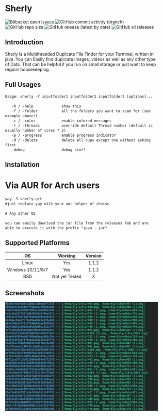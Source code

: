# Sherly 

![Bitbucket open issues](https://img.shields.io/bitbucket/issues/BlyDoesCoding/Sherly?style=for-the-badge) ![GitHub commit activity (branch)](https://img.shields.io/github/commit-activity/m/BlyDoesCoding/Sherly?style=for-the-badge) ![GitHub repo size](https://img.shields.io/github/repo-size/BlyDoesCoding/Sherly?style=for-the-badge) ![GitHub release (latest by date)](https://img.shields.io/github/v/release/BlyDoesCoding/Sherly?style=for-the-badge) ![GitHub all releases](https://img.shields.io/github/downloads/BlyDoesCoding/Sherly/total?style=for-the-badge)

## Introduction
Sherly is a Multithreaded Duplicate File Finder for your Terminal, written in java. You can Easily find duplicate Images, videos as well as any other type of Data. That can be helpful if you run on small storage or just want to keep regular housekeeping.

## Full Usages
```console
Usage: sherly -f inputfolder1 inputfolder2 inputfolder3 [options]...
 
   -h / -help             show this
   -f / -folder           all the folders you want to scan for (see example above!)
   -c / -color            enable colored messages
   -t / -threads          override default Thread number (default is usually number of cores * 2)
   -p / -progress         enable progress indicator
   -d / -delete           delete all dups except one without asking first
   -debug                 debug stuff
```
## Installation
# Via AUR for Arch users

```console
yay -S sherly-git
#just replace yay with your aur helper of choise

# Any other OS

you can easily download the jar file from the releases Tab and are able to execute it with the prefix "java --jar"
```

## Supported Platforms

| OS                |    Working     | Version |
| :----:            |:--------------:|:-------:|
| Linux             |      Yes       |  1.1.2  |
| Windows 10/11/8/7 |      Yes       |  1.1.2  |
| BSD               | Not yet Tested |    X    |

## Screenshots
![screenshot](https://github.com/BlyDoesCoding/Sherly/blob/master/Images/screenshot?raw=true)
